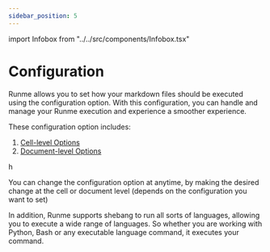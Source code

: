 ```yaml
---
sidebar_position: 5
---
```


import Infobox from "../../src/components/Infobox.tsx"

# Configuration

Runme  allows you to set how your markdown files should be executed using the configuration option. With this configuration, you can handle and manage your Runme execution and experience a smoother experience.

These configuration option includes:

1. [Cell-level Options](../configuration/cell-level)
2. [Document-level Options](../configuration/document-level)


h


You can change the configuration option at anytime, by making the desired change at the cell or document level (depends on the configuration you want to set)

In addition, Runme supports shebang to run all sorts of languages, allowing you to execute a wide range of languages. So whether you are working with Python, Bash or any executable language command, it executes your command.

